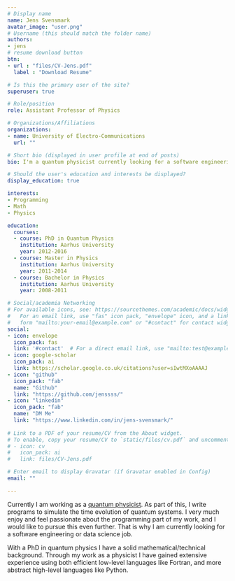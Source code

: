 ```yaml
---
# Display name
name: Jens Svensmark
avatar_image: "user.png"
# Username (this should match the folder name)
authors:
- jens
# resume download button
btn:
- url : "files/CV-Jens.pdf"
  label : "Download Resume"

# Is this the primary user of the site?
superuser: true

# Role/position
role: Assistant Professor of Physics

# Organizations/Affiliations
organizations:
- name: University of Electro-Communications
  url: ""

# Short bio (displayed in user profile at end of posts)
bio: I'm a quantum physicist currently looking for a software engineering or data science role.

# Should the user's education and interests be displayed?
display_education: true

interests:
- Programming
- Math
- Physics

education:
  courses:
  - course: PhD in Quantum Physics
    institution: Aarhus University
    year: 2012-2016
  - course: Master in Physics
    institution: Aarhus University
    year: 2011-2014
  - course: Bachelor in Physics
    institution: Aarhus University
    year: 2008-2011

# Social/academia Networking
# For available icons, see: https://sourcethemes.com/academic/docs/widgets/#icons
#   For an email link, use "fas" icon pack, "envelope" icon, and a link in the
#   form "mailto:your-email@example.com" or "#contact" for contact widget.
social:
- icon: envelope
  icon_pack: fas
  link: '#contact'  # For a direct email link, use "mailto:test@example.org".
- icon: google-scholar
  icon_pack: ai
  link: https://scholar.google.co.uk/citations?user=sIwtMXoAAAAJ
- icon: "github"
  icon_pack: "fab"
  name: "Github"
  link: "https://github.com/jenssss/"
- icon: "linkedin"
  icon_pack: "fab" 
  name: "DM Me"
  link: "https://www.linkedin.com/in/jens-svensmark/"
  
# Link to a PDF of your resume/CV from the About widget.
# To enable, copy your resume/CV to `static/files/cv.pdf` and uncomment the lines below.  
# - icon: cv
#   icon_pack: ai
#   link: files/CV-Jens.pdf

# Enter email to display Gravatar (if Gravatar enabled in Config)
email: ""

---
```


Currently I am working as a [quantum
physicist](http://power1.pc.uec.ac.jp/~jenssss/). As part of this, I
write programs to simulate the time evolution of quantum systems. I
very much enjoy and feel passionate about the programming part of my
work, and I would like to pursue this even further. That is why I am
currently looking for a software engineering or data science job.

With a PhD in quantum physics I have a solid mathematical/technical
background. Through my work as a physicist I have gained extensive
experience using both efficient low-level languages like Fortran, and
more abstract high-level languages like Python.
